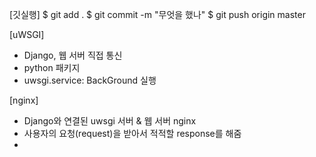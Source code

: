 [깃실행]
$ git add .
$ git commit -m "무엇을 했나"
$ git push origin master

[uWSGI]
- Django, 웹 서버 직접 통신
- python 패키지
- uwsgi.service: BackGround 실행

[nginx]
- Django와 연결된 uwsgi 서버 & 웹 서버 nginx
- 사용자의 요청(request)을 받아서 적적할 response를 해줌
-  